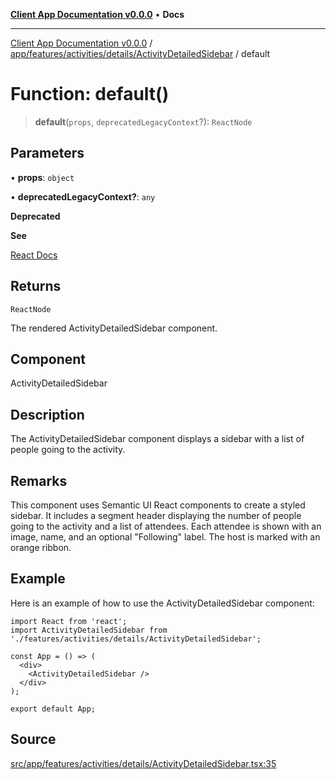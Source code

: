[**Client App Documentation v0.0.0**](../../../../../../README.md) • **Docs**

***

[Client App Documentation v0.0.0](../../../../../../README.md) / [app/features/activities/details/ActivityDetailedSidebar](../README.md) / default

# Function: default()

> **default**(`props`, `deprecatedLegacyContext`?): `ReactNode`

## Parameters

• **props**: `object`

• **deprecatedLegacyContext?**: `any`

**Deprecated**

**See**

[React Docs](https://legacy.reactjs.org/docs/legacy-context.html#referencing-context-in-lifecycle-methods)

## Returns

`ReactNode`

The rendered ActivityDetailedSidebar component.

## Component

ActivityDetailedSidebar

## Description

The ActivityDetailedSidebar component displays a sidebar with a list of people going to the activity.

## Remarks

This component uses Semantic UI React components to create a styled sidebar. It includes a segment header displaying the number of people going to the activity and a list of attendees. Each attendee is shown with an image, name, and an optional "Following" label. The host is marked with an orange ribbon.

## Example

Here is an example of how to use the ActivityDetailedSidebar component:
```tsx
import React from 'react';
import ActivityDetailedSidebar from './features/activities/details/ActivityDetailedSidebar';

const App = () => (
  <div>
    <ActivityDetailedSidebar />
  </div>
);

export default App;
```

## Source

[src/app/features/activities/details/ActivityDetailedSidebar.tsx:35](https://github.com/jimmykurian/Reactivities/blob/5706c36bcf0d6b31b6711b289307934f1dd8355e/client-app/src/app/features/activities/details/ActivityDetailedSidebar.tsx#L35)
